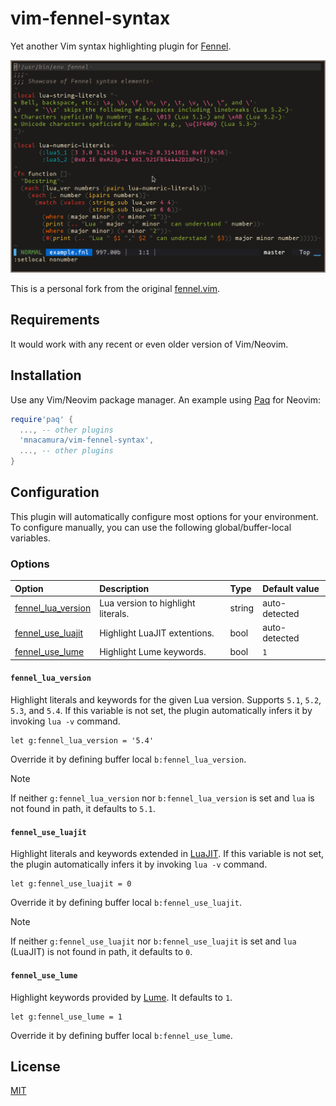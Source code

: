 <!-- panvimdoc-ignore-start -->

# vim-fennel-syntax

Yet another Vim syntax highlighting plugin for [Fennel][1].

![screenshot](_assets/example.png)

This is a personal fork from the original [fennel.vim][2].

## Requirements

It would work with any recent or even older version of Vim/Neovim.

## Installation

Use any Vim/Neovim package manager. An example using [Paq][3] for Neovim:

```lua
require'paq' {
  ..., -- other plugins
  'mnacamura/vim-fennel-syntax',
  ..., -- other plugins
}
```

<!-- panvimdoc-ignore-end -->

<!-- panvimdoc-include-comment

```vimdoc
Maintainer: NAKAMURA Mitsuhiro <m.nacamura@gmail.com>
URL: https://github.com/mnacamura/vim-fennel-syntax
License: MIT
```

-->

## Configuration

This plugin will automatically configure most options for your environment.
To configure manually, you can use the following global/buffer-local variables.

### Options

| Option                                    | Description                        | Type   | Default value |
| :-                                        | :-                                 | :-     | :-            |
| [fennel_lua_version](#fennel_lua_version) | Lua version to highlight literals. | string | auto-detected |
| [fennel_use_luajit](#fennel_use_luajit)   | Highlight LuaJIT extentions.       | bool   | auto-detected |
| [fennel_use_lume](#fennel_use_lume)       | Highlight Lume keywords.           | bool   | `1`           |

#### `fennel_lua_version`

Highlight literals and keywords for the given Lua version.
Supports `5.1`, `5.2`, `5.3`, and `5.4`.
If this variable is not set, the plugin automatically infers it
by invoking `lua -v` command.

```vim
let g:fennel_lua_version = '5.4'
```

Override it by defining buffer local `b:fennel_lua_version`.

> [!NOTE]
> If neither `g:fennel_lua_version` nor `b:fennel_lua_version` is set
> and `lua` is not found in path, it defaults to `5.1`.

#### `fennel_use_luajit`

Highlight literals and keywords extended in [LuaJIT][5].
If this variable is not set, the plugin automatically infers it
by invoking `lua -v` command.

```vim
let g:fennel_use_luajit = 0
```

Override it by defining buffer local `b:fennel_use_luajit`.

> [!NOTE]
> If neither `g:fennel_use_luajit` nor `b:fennel_use_luajit` is set
> and `lua` (LuaJIT) is not found in path, it defaults to `0`.

#### `fennel_use_lume`

Highlight keywords provided by [Lume][4].
It defaults to `1`.

```vim
let g:fennel_use_lume = 1
```

Override it by defining buffer local `b:fennel_use_lume`.

<!-- panvimdoc-ignore-start -->

## License

[MIT](LICENSE)

<!-- panvimdoc-ignore-end -->

[1]: https://fennel-lang.org/
[2]: https://github.com/bakpakin/fennel.vim/
[3]: https://github.com/savq/paq-nvim/
[4]: https://github.com/rxi/lume/
[5]: https://luajit.org/extensions.html

<!-- vim: set tw=78 spell: -->
